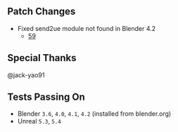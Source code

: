 ## Patch Changes
* Fixed send2ue module not found in Blender 4.2
  * [59](https://github.com/poly-hammer/BlenderTools/pull/59)


## Special Thanks
@jack-yao91

## Tests Passing On
* Blender `3.6`, `4.0`, `4.1`, `4.2` (installed from blender.org)
* Unreal `5.3`, `5.4`